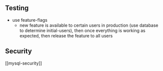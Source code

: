 ## Testing
- use feature-flags
	- new feature is available to certain users in production (use database to determine initial-users), then once everything is working as expected, then release the feature to all users 


## Security

[[mysql-security]]